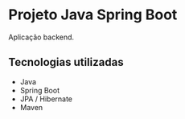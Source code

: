 # Projeto Java Spring Boot

Aplicação backend.



## Tecnologias utilizadas
- Java
- Spring Boot
- JPA / Hibernate
- Maven



